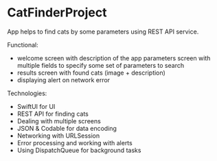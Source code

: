 # CatFinderProject

App helps to find cats by some parameters using REST API service.

Functional:
- welcome screen with description of the app parameters screen with multiple fields to specify some set of parameters to search
- results screen with found cats (image + description) 
- displaying alert on network error  

Technologies:
- SwiftUI for UI
- REST API for finding cats
- Dealing with multiple screens
- JSON & Codable for data encoding
- Networking with URLSession
- Error processing and working with alerts
- Using DispatchQueue for background tasks
